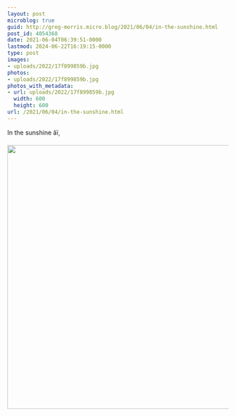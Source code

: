 ```yaml
---
layout: post
microblog: true
guid: http://greg-morris.micro.blog/2021/06/04/in-the-sunshine.html
post_id: 4054368
date: 2021-06-04T06:39:51-0000
lastmod: 2024-06-22T16:19:15-0000
type: post
images:
- uploads/2022/17f899859b.jpg
photos:
- uploads/2022/17f899859b.jpg
photos_with_metadata:
- url: uploads/2022/17f899859b.jpg
  width: 600
  height: 600
url: /2021/06/04/in-the-sunshine.html
---
```

In the sunshine âï¸

<img src="uploads/2022/17f899859b.jpg" width="600" height="600" alt="">
